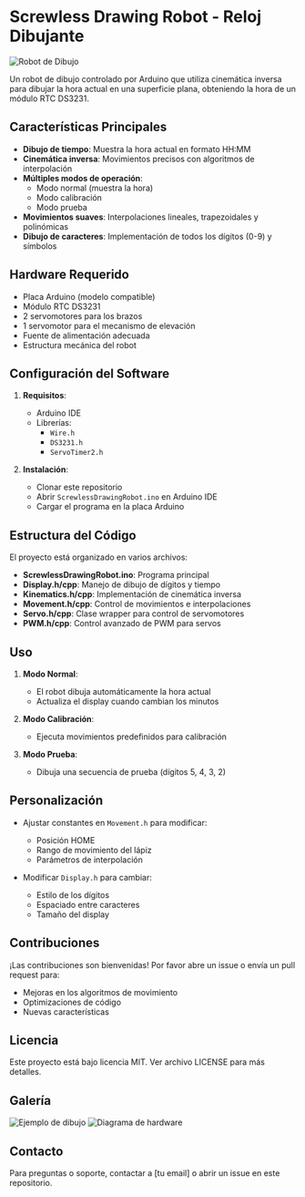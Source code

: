 # Screwless Drawing Robot - Reloj Dibujante

![Robot de Dibujo](https://example.com/path/to/image.jpg) <!-- Reemplazar con imagen real del proyecto -->

Un robot de dibujo controlado por Arduino que utiliza cinemática inversa para dibujar la hora actual en una superficie plana, obteniendo la hora de un módulo RTC DS3231.

## Características Principales

- **Dibujo de tiempo**: Muestra la hora actual en formato HH:MM
- **Cinemática inversa**: Movimientos precisos con algoritmos de interpolación
- **Múltiples modos de operación**:
  - Modo normal (muestra la hora)
  - Modo calibración
  - Modo prueba
- **Movimientos suaves**: Interpolaciones lineales, trapezoidales y polinómicas
- **Dibujo de caracteres**: Implementación de todos los dígitos (0-9) y símbolos

## Hardware Requerido

- Placa Arduino (modelo compatible)
- Módulo RTC DS3231
- 2 servomotores para los brazos
- 1 servomotor para el mecanismo de elevación
- Fuente de alimentación adecuada
- Estructura mecánica del robot

## Configuración del Software

1. **Requisitos**:
   - Arduino IDE
   - Librerías:
     - `Wire.h`
     - `DS3231.h`
     - `ServoTimer2.h`

2. **Instalación**:
   - Clonar este repositorio
   - Abrir `ScrewlessDrawingRobot.ino` en Arduino IDE
   - Cargar el programa en la placa Arduino

## Estructura del Código

El proyecto está organizado en varios archivos:

- **ScrewlessDrawingRobot.ino**: Programa principal
- **Display.h/cpp**: Manejo de dibujo de dígitos y tiempo
- **Kinematics.h/cpp**: Implementación de cinemática inversa
- **Movement.h/cpp**: Control de movimientos e interpolaciones
- **Servo.h/cpp**: Clase wrapper para control de servomotores
- **PWM.h/cpp**: Control avanzado de PWM para servos

## Uso

1. **Modo Normal**:
   - El robot dibuja automáticamente la hora actual
   - Actualiza el display cuando cambian los minutos

2. **Modo Calibración**:
   - Ejecuta movimientos predefinidos para calibración

3. **Modo Prueba**:
   - Dibuja una secuencia de prueba (dígitos 5, 4, 3, 2)

## Personalización

- Ajustar constantes en `Movement.h` para modificar:
  - Posición HOME
  - Rango de movimiento del lápiz
  - Parámetros de interpolación

- Modificar `Display.h` para cambiar:
  - Estilo de los dígitos
  - Espaciado entre caracteres
  - Tamaño del display

## Contribuciones

¡Las contribuciones son bienvenidas! Por favor abre un issue o envía un pull request para:
- Mejoras en los algoritmos de movimiento
- Optimizaciones de código
- Nuevas características

## Licencia

Este proyecto está bajo licencia MIT. Ver archivo LICENSE para más detalles.

## Galería

<!-- Incluir imágenes y videos del proyecto en funcionamiento -->
![Ejemplo de dibujo](https://example.com/path/to/drawing_example.jpg)
![Diagrama de hardware](https://example.com/path/to/hardware_diagram.jpg)

## Contacto

Para preguntas o soporte, contactar a [tu email] o abrir un issue en este repositorio.
